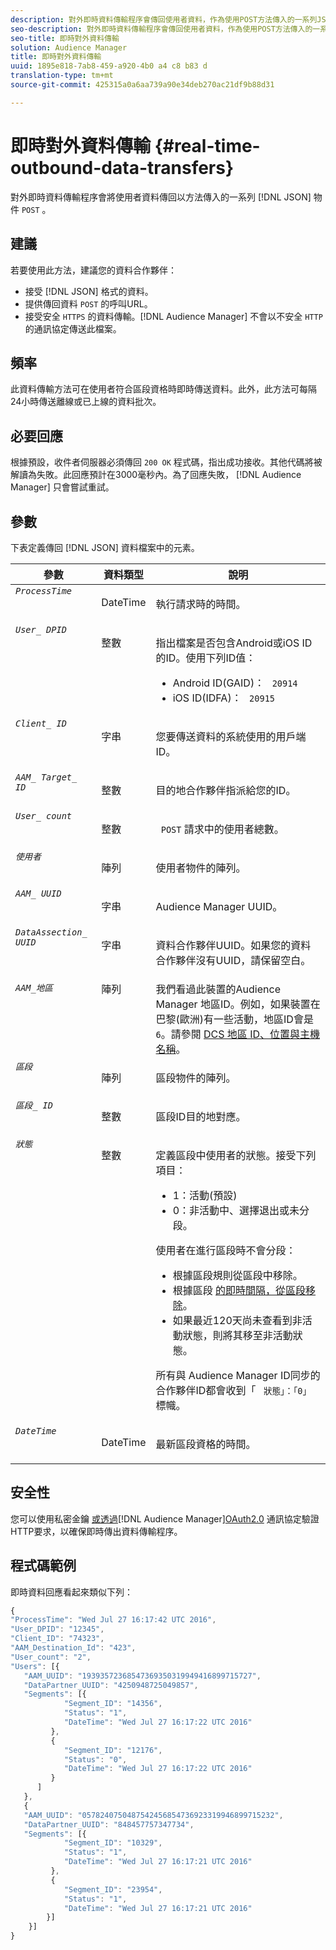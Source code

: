 ```yaml
---
description: 對外即時資料傳輸程序會傳回使用者資料，作為使用POST方法傳入的一系列JSON物件。
seo-description: 對外即時資料傳輸程序會傳回使用者資料，作為使用POST方法傳入的一系列JSON物件。
seo-title: 即時對外資料傳輸
solution: Audience Manager
title: 即時對外資料傳輸
uuid: 1895e818-7ab8-459-a920-4b0 a4 c8 b83 d
translation-type: tm+mt
source-git-commit: 425315a0a6aa739a90e34deb270ac21df9b88d31

---
```



# 即時對外資料傳輸 {#real-time-outbound-data-transfers}

對外即時資料傳輸程序會將使用者資料傳回以方法傳入的一系列 [!DNL JSON] 物件 `POST` 。

<!-- c_outbound_json.xml -->

## 建議

若要使用此方法，建議您的資料合作夥伴：

* 接受 [!DNL JSON] 格式的資料。
* 提供傳回資料 `POST` 的呼叫URL。
* 接受安全 `HTTPS` 的資料傳輸。[!DNL Audience Manager] 不會以不安全 `HTTP` 的通訊協定傳送此檔案。

## 頻率

此資料傳輸方法可在使用者符合區段資格時即時傳送資料。此外，此方法可每隔24小時傳送離線或已上線的資料批次。

## 必要回應

根據預設，收件者伺服器必須傳回 `200 OK` 程式碼，指出成功接收。其他代碼將被解讀為失敗。此回應預計在3000毫秒內。為了回應失敗， [!DNL Audience Manager] 只會嘗試重試。

## 參數

下表定義傳回 [!DNL JSON] 資料檔案中的元素。

<table id="table_68475F9D01ED4A44B5909234114AEDE2"> 
 <thead> 
  <tr> 
   <th colname="col1" class="entry"> 參數 </th> 
   <th colname="col2" class="entry"> 資料類型 </th> 
   <th colname="col3" class="entry"> 說明 </th> 
  </tr>
 </thead>
 <tbody> 
  <tr valign="top"> 
   <td colname="col1"> <code><i>ProcessTime</i></code> </td> 
   <td colname="col2"> <p>DateTime </p> </td> 
   <td colname="col3"> <p>執行請求時的時間。 </p> </td> 
  </tr> 
  <tr valign="top"> 
   <td colname="col1"><code><i>User_ DPID</i></code> </td> 
   <td colname="col2"> <p>整數 </p> </td> 
   <td colname="col3"> <p>指出檔案是否包含Android或iOS ID的ID。使用下列ID值： </p> 
    <ul id="ul_159306B0CF304DE0B9A9836D41263E70"> 
     <li id="li_46F9F4F9DDC34AB683AE2DF0317FBCAC">Android ID(GAID)： <code> 20914</code> </li> 
     <li id="li_57DEB2A7B9024A94A0E302EEA967AB0B">iOS ID(IDFA)： <code> 20915</code> </li> 
    </ul> </td> 
  </tr> 
  <tr valign="top"> 
   <td colname="col1"><code><i>Client_ ID</i></code> </td> 
   <td colname="col2"> <p>字串 </p> </td> 
   <td colname="col3"> <p>您要傳送資料的系統使用的用戶端ID。 </p> </td> 
  </tr> 
  <tr valign="top"> 
   <td colname="col1"><code><i>AAM_ Target_ ID</i></code> </td> 
   <td colname="col2"> <p>整數 </p> </td> 
   <td colname="col3"> <p>目的地合作夥伴指派給您的ID。 </p> </td> 
  </tr> 
  <tr valign="top"> 
   <td colname="col1"><code><i>User_ count</i></code> </td> 
   <td colname="col2"> <p>整數 </p> </td> 
   <td colname="col3"> <p><code> POST</code> 請求中的使用者總數。 </p> </td> 
  </tr> 
  <tr valign="top"> 
   <td colname="col1"><code><i>使用者</i></code> </td> 
   <td colname="col2"> <p>陣列 </p> </td> 
   <td colname="col3"> <p>使用者物件的陣列。 </p> </td> 
  </tr> 
  <tr valign="top"> 
   <td colname="col1"><code><i>AAM_ UUID</i></code> </td> 
   <td colname="col2"> <p>字串 </p> </td> 
   <td colname="col3"> <p><span class="keyword"> Audience Manager</span> UUID。 </p> </td> 
  </tr> 
  <tr valign="top"> 
   <td colname="col1"><code><i>DataAssection_ UUID</i></code> </td> 
   <td colname="col2"> <p>字串 </p> </td> 
   <td colname="col3"> <p>資料合作夥伴UUID。如果您的資料合作夥伴沒有UUID，請保留空白。 </p> </td> 
  </tr> 
  <tr valign="top"> 
   <td colname="col1"><code><i>AAM_地區</i></code> </td> 
   <td colname="col2"> 陣列 </td> 
   <td colname="col3"> <span class="keyword"> 我們看過此裝置的Audience Manager</span> 地區ID。例如，如果裝置在巴黎(歐洲)有一些活動，地區ID會是 <code> 6</code>。請參閱 <a href="../../../api/dcs-intro/dcs-api-reference/dcs-regions.md">DCS 地區 ID、位置與主機名稱</a>。 </td> 
  </tr> 
  <tr valign="top"> 
   <td colname="col1"><code><i>區段</i></code> </td> 
   <td colname="col2"> <p>陣列 </p> </td> 
   <td colname="col3"> <p>區段物件的陣列。 </p> </td> 
  </tr> 
  <tr valign="top"> 
   <td colname="col1"><code><i>區段_ ID</i></code> </td> 
   <td colname="col2"> <p>整數 </p> </td> 
   <td colname="col3"> <p>區段ID目的地對應。 </p> </td> 
  </tr> 
  <tr valign="top"> 
   <td colname="col1"><code><i>狀態</i></code> </td> 
   <td colname="col2"> <p>整數 </p> </td> 
   <td colname="col3"> <p>定義區段中使用者的狀態。接受下列項目： </p> 
    <ul id="ul_42C4625E9543494586CF6D851A94E048"> 
     <li id="li_6F13809ECD78403FB3BDA626403E4B57"><code></code>1：活動(預設) </li> 
     <li id="li_10952C8DF7AF4593805FA29028257E38"><code></code>0：非活動中、選擇退出或未分段。 </li> 
    </ul> <p>使用者在進行區段時不會分段： </p> 
    <ul id="ul_E17B080D8DF14D548E1142A9201C1C14"> 
     <li id="li_8352B919A87242E68716FB9EC0443407">根據區段規則從區段中移除。 </li> 
     <li id="li_83CFEAFE94C14A11AE198D56E80EBB8C">根據區段 <a href="../../../features/traits/segment-ttl-explained.md"> 的即時間隔，從區段移除</a>。 </li> 
     <li id="li_F48D1052BA2B45108225641292CC748D">如果最近120天尚未查看到非活動狀態，則將其移至非活動狀態。 </li> 
    </ul> <p>所有與 <span class="keyword"> Audience Manager</span> ID同步的合作夥伴ID都會收到「 <code> 狀態」：「0」</code> 標幟。 </p> </td> 
  </tr> 
  <tr valign="top"> 
   <td colname="col1"><code><i>DateTime</i></code> </td> 
   <td colname="col2"> <p>DateTime </p> </td> 
   <td colname="col3"> <p>最新區段資格的時間。</p> </td> 
  </tr> 
 </tbody> 
</table>

## 安全性

您可以使用私密金鑰 [或透過](../../../integration/receiving-audience-data/real-time-outbound-transfers/digitally-signed-http-requests.md)[!DNL Audience Manager][OAuth2.0](../../../integration/receiving-audience-data/real-time-outbound-transfers/oauth-in-outbound-transfers.md) 通訊協定驗證HTTP要求，以確保即時傳出資料傳輸程序。

## 程式碼範例

即時資料回應看起來類似下列：

```js
{
"ProcessTime": "Wed Jul 27 16:17:42 UTC 2016",
"User_DPID": "12345",
"Client_ID": "74323",
"AAM_Destination_Id": "423",
"User_count": "2",
"Users": [{  
   "AAM_UUID": "19393572368547369350319949416899715727",
   "DataPartner_UUID": "4250948725049857",
   "Segments": [{
            "Segment_ID": "14356",
            "Status": "1",
            "DateTime": "Wed Jul 27 16:17:22 UTC 2016"
         },
         {
            "Segment_ID": "12176",
            "Status": "0",  
            "DateTime": "Wed Jul 27 16:17:22 UTC 2016"
         }
      ]
   },
   {
   "AAM_UUID": "0578240750487542456854736923319946899715232",
   "DataPartner_UUID": "848457757347734",
   "Segments": [{
            "Segment_ID": "10329",
            "Status": "1",
            "DateTime": "Wed Jul 27 16:17:21 UTC 2016"
         },
         {
            "Segment_ID": "23954",
            "Status": "1",
            "DateTime": "Wed Jul 27 16:17:21 UTC 2016"
        }]
    }]
}
```
